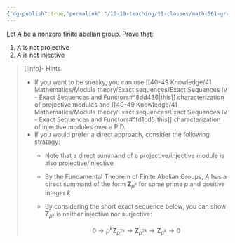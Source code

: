 ```yaml
---
{"dg-publish":true,"permalink":"/10-19-teaching/11-classes/math-561-graduate-algebra/exercises/finite-abelian-groups-are-neither-injective-nor-projective/","updated":"2024-10-30T14:17:11-07:00"}
---
```


Let $A$ be a nonzero finite abelian group. Prove that:
1. $A$ is not projective
2. $A$ is not injective

> [!info]- Hints
> - If you want to be sneaky, you can use [[40-49 Knowledge/41 Mathematics/Module theory/Exact sequences/Exact Sequences IV - Exact Sequences and Functors#^8dd436\|this]] characterization of projective modules and [[40-49 Knowledge/41 Mathematics/Module theory/Exact sequences/Exact Sequences IV - Exact Sequences and Functors#^fd1cd5\|this]] characterization of injective modules over a PID.
> - If you would prefer a direct approach, consider the following strategy:
> 	- Note that a direct summand of a projective/injective module is also projective/injective
> 	- By the Fundamental Theorem of Finite Abelian Groups, $A$ has a direct summand of the form $\textbf{Z}_{p^k}$ for some prime $p$ and positive integer $k$
> 	- By considering the short exact sequence below, you can show $\textbf{Z}_{p^k}$ is neither injective nor surjective:
> 	  
> 	  $$0\to p^k\textbf{Z}_{p^{2k}}\to \textbf{Z}_{p^{2k}}\to \textbf{Z}_{p^k}\to 0$$

